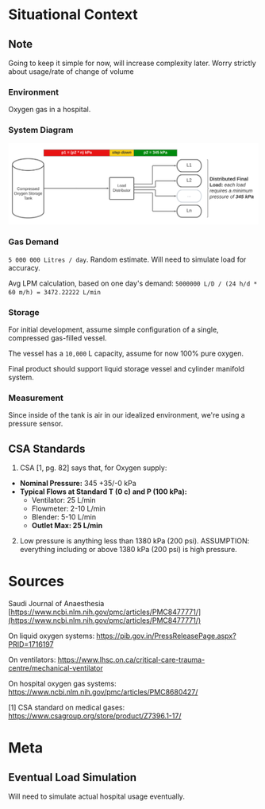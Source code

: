 # Situational Context  

## Note  
Going to keep it simple for now, will increase complexity later. Worry strictly about usage/rate of change of volume

### Environment  
Oxygen gas in a hospital.  

### System Diagram  
![System Diagram](system_diagram.png)

### Gas Demand
`5 000 000 Litres / day`. Random estimate. Will need to simulate load for accuracy.

Avg LPM calculation, based on one day's demand: `5000000 L/D / (24 h/d * 60 m/h) = 3472.22222 L/min`  

### Storage  
For initial development, assume simple configuration of a single, compressed gas-filled vessel. 

The vessel has a `10,000` L capacity, assume for now 100% pure oxygen.

Final product should support liquid storage vessel and cylinder manifold system. 

### Measurement  
Since inside of the tank is air in our idealized environment, we're using a pressure sensor. 

## CSA Standards
1. CSA [1, pg. 82] says that, for Oxygen supply:
- **Nominal Pressure:** 345 +35/-0 kPa
- **Typical Flows at Standard T (0 c) and P (100 kPa):**
  - Ventilator: 25 L/min 
  - Flowmeter: 2-10 L/min
  - Blender: 5-10 L/min
  - **Outlet Max: 25 L/min**

2. Low pressure is anything less than 1380 kPa (200 psi). ASSUMPTION: everything including or above 1380 kPa (200 psi) is high pressure.


# Sources
Saudi Journal of Anaesthesia [https://www.ncbi.nlm.nih.gov/pmc/articles/PMC8477771/](https://www.ncbi.nlm.nih.gov/pmc/articles/PMC8477771/)

On liquid oxygen systems: https://pib.gov.in/PressReleasePage.aspx?PRID=1716197 

On ventilators: https://www.lhsc.on.ca/critical-care-trauma-centre/mechanical-ventilator 

On hospital oxygen gas systems: https://www.ncbi.nlm.nih.gov/pmc/articles/PMC8680427/ 

[1] CSA standard on medical gases: https://www.csagroup.org/store/product/Z7396.1-17/  

# Meta  
## Eventual Load Simulation   
Will need to simulate actual hospital usage eventually. 